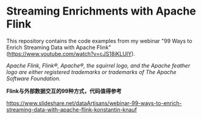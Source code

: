 # Streaming Enrichments with Apache Flink

This repository contains the code examples from my webinar "99 Ways to Enrich Streaming Data with Apache Flink" (https://www.youtube.com/watch?v=cJS18iKLUIY).

*Apache Flink, Flink®, Apache®, the squirrel logo, and the Apache feather logo are either registered trademarks or trademarks of The Apache Software Foundation.*

**Flink与外部数据交互的99种方式，代码值得参考**

https://www.slideshare.net/dataArtisans/webinar-99-ways-to-enrich-streaming-data-with-apache-flink-konstantin-knauf